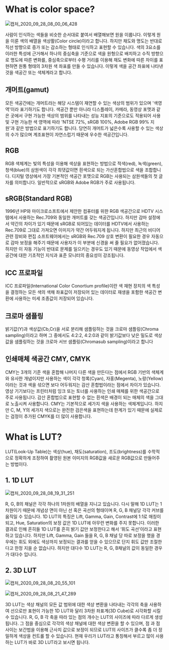# What is color space?

![캡처_2020_09_28_08_00_06_428](https://user-images.githubusercontent.com/71207918/94378003-baf46880-0160-11eb-9a9a-10b863c3f73e.png)

사람이 인식하는 색들을 비슷한 순서대로 붙여서 배열해보면 원을 이룹니다. 이렇게 원을 이룬 색의 배열을 색상활(Color circle)이라고 합니다. 하지만 채도와 명도는 반대로 직선 방향으로 증가 또는 감소하는 형태로 인식하고 표현할 수 있습니다. 색의 3요소를 이러한 특성에 근거해서 하나의 중심축을 기준으로 색을 원형으로 배치하고 수직 방향으로 명도에 따른 변화를, 중심축으로부터 수평 거리를 이용해 채도 변화에 따른 차이를 표현하면 원통 형태의 3차원 색 좌표를 만들 수 있습니다. 이렇게 색을 공간 좌표에 나타낸 것을 색공간 또는 색체계라고 합니다.

## 개머트(gamut)

모든 색공간에는 개머트라는 해당 시스템이 재연할 수 있는 색상의 범위가 있으며 '색영역'이라 표기하기도 합니다. 색공간 뿐만 아니라 디스플레이, 카메라, 동영상 포맷과 같은 곳에서 구현 가능한 색상의 범위를 나타내는 성능 지표의 기준으로도 적용되어 사용 및 구현 가능한 색 영역에 따라 'NTSE 72%, sRGB 100%, Adobe RGB 99% 지원'과 같은 방법으로 표기하기도 합니다. 당연히 개머트가 넓은수록 사용할 수 있는 색상의 수가 많으며 계조표현이 자연스럽기 때문에 우수한 색공간입니다.

## RGB

RGB 색체계는 빛의 특성을 이용해 색상을 표현하는 방법으로 적색(red), 녹색(green), 청색(blue)의 삼원색이 각각 최댓값이면 흰색으로 되는 가산혼합법으로 색을 조합합니다. 디지털 영상에서 가장 기본적인 색공간 포맷으로 RGB는 사용되는 삼원색들의 첫 글자를 의미합니다. 일반적으로 sRGB와 Adobe RGB가 주로 사용됩니다.

## sRGB(Standard RGB)

1996년 HP와 마이크로소프트에서 제안한 컴퓨터를 위한 RGB 색공간으로 HDTV 시스템에서 사용하는 Rec.709와 동일한 개머트를 갖는 색공간입니다. 하지만 감마 설정에서 약간의 차이가 있기 때문에 sRGB로 되어있는 데이터를 HDTV에서 사용하는 Rec.709로 그대로 가져오면 이미지가 약간 어두워지게 됩니다. 하지만 최근의 비디어 관련 장비와 편집 소프트웨어에서는 sRGB와 Rec.709 상호 변환이 필요한 경우 자동으로 감마 보정을 해주기 때문에 사용자가 이 부분에 신경을 써 줄 필요가 없어졌습니다. 하지만 이 자동 기능이 반대로 문제를 일으키는 경우도 있기 때문에 동영상 작업에서 색공간에 대한 기초적인 지식과 표준 모니터의 중요성이 강조됩니다.

## ICC 프로파일

ICC 프로파일(International Color Conortium profile)이란 색 재현 장치의 색 특성을 결정하는 모든 색의 색채 좌표값이 저장되어 있는 데이터로 재생을 포함한 색공간 변환에 사용하는 미세 조종값이 저장되어 있습니다.

## 크로마 샘플링

밝기값(Y)과 색상값(Cb,Cr)을 서로 분리해 샘플링하는 것을 크로마 샘플링(Chroma sampling)이라고 하며 그 중에서도 4:2:2, 4:2:0과 같이 밝기값보다 낮은 밀도로 색상값을 샘플링하는 것을 크로마 서브 샘플링(Chromasub sampling)이라고 합니다

## 인쇄매체 색공간 CMY, CMYK

CMY는 3개의 기준 색을 혼합해 나머지 다른 색을 만든다는 점에서 RGB 기반의 색체계와 유사한 개념이지만 사용하는 색이 각각 청록(Cyan), 자홍(Megenta), 노랑(Yellow)이라는 것과 색을 섞으면 보다 어두워지는 감산 혼합법이라는 점에서 차이가 있습니다. 영상 기기보다는 프린터처럼 잉크 또는 토너를 사용하는 인쇄 매체를 위한 색공간으로 주로 사용됩니다. 감산 혼합법으로 표현할 수 없는 흰색은 배경이 되는 매체의 색을 그대로 노출시켜 사용합니다.
CMY는 기본적으로 세가지 색을 사용하는 색체계입니다. 하지만 C, M, Y의 세가지 색으로는 완전한 검은색을 표현하는데 한계가 있기 때문에 실제로는 검정이 추가된 CMYK를 더 많이 사용합니다.

# What is LUT?

LUT(Look-Up Table)는 색상(hue), 채도(saturation), 조도(brightness)를 수학적으로 정확하게 조정하여 촬영된 원본 이미지의 RGB값을 새로운 RGB값으로 만들어주는 방법이다. 

## 1. 1D LUT

![캡처_2020_09_28_08_19_31_251](https://user-images.githubusercontent.com/71207918/94378295-5981c900-0163-11eb-9086-7186388d0137.png)


R, G, B의 채널은 각각 하나의 1차원의 배열을 지니고 있습니다. 다시 말해 1D LUT는 1차원이기 때문에 개념상 면이 아닌 선 혹은 곡선의 형태이며 R, G, B 채널당 각각 커브를 움직일 수 있습니다. 1D LUT의 특징은 Lift, Gamma, Gain, Contrast에 1:1로 매칭이 되고, Hue, Saturation의 보정 값은 1D LUT에 아무런 변화를 주지 못합니다. 이러한 결과로 인해 흔히들 1D LUT를 흔히 밝기 값만 보정한다고 해서 ‘휘도 곡선’이라고 표현하고 있습니다. 하지만 Lift, Gamma, Gain 들을 R, G, B 채널 당 따로 보정을 했을 경우에는 휘도 외에도 색상까지 보정되는 결과를 얻을 수 있으므로 단지 휘도 값만 조절한다고 한정 지을 순 없습니다. 하지만 대다수 1D LUT는 R, G, B채널의 값이 동일한 경우가 대다수 입니다.

## 2. 3D LUT

![캡처_2020_09_28_08_20_55_101](https://user-images.githubusercontent.com/71207918/94378315-8afa9480-0163-11eb-9778-05ddd7761ede.png)

![캡처_2020_09_28_08_21_47_289](https://user-images.githubusercontent.com/71207918/94378321-aa91bd00-0163-11eb-8e1b-447aca3dc0fb.png)

3D LUT는 색상 채널의 모든 값 범위에 대한 색상 변환을 나타내는 각각의 축을 사용하여 선으로만 표현이 가능한 1D LUT와 달리 3차원 좌표계(3D Cube)로 시각화할 시킬 수 있습니다. R, G, B 각 축을 따라 있는 점의 개수는 LUT의 사이즈에 따라 다르게 생성됩니다. 그 점을 중심으로 각각의 색상 채널에 대한 색상 변환을 할 수 있으며, 점 과 점 사이는 보간법을 이용해 근사치 값으로 보정이 되므로 LUT의 사이즈가 클수록 좀 더 정밀하게 색상을 컨트롤 할 수 있습니다. 현재 우리가 LUT라고 통칭해서 부르고 많이 사용하는 LUT가 바로 3D LUT라고 보시면 됩니다.
